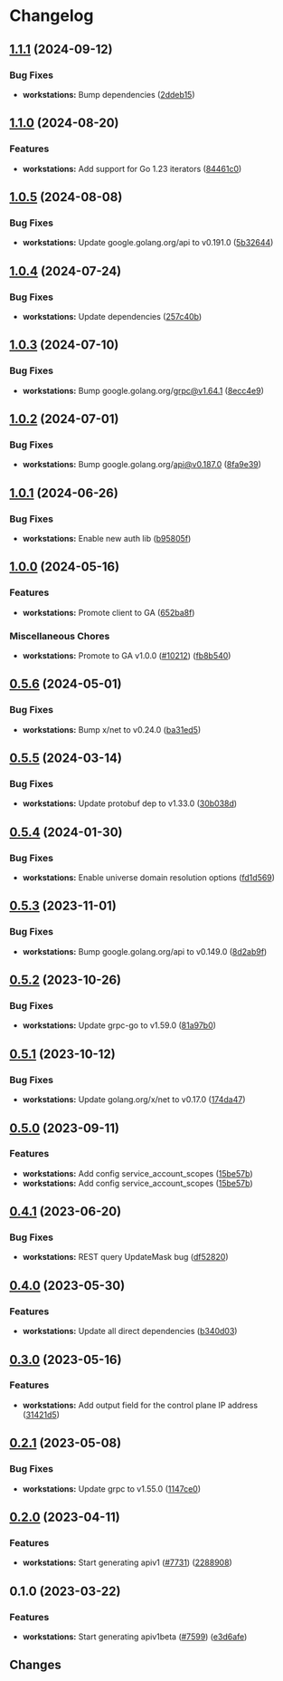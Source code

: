 # Changelog



## [1.1.1](https://github.com/googleapis/google-cloud-go/compare/workstations/v1.1.0...workstations/v1.1.1) (2024-09-12)


### Bug Fixes

* **workstations:** Bump dependencies ([2ddeb15](https://github.com/googleapis/google-cloud-go/commit/2ddeb1544a53188a7592046b98913982f1b0cf04))

## [1.1.0](https://github.com/googleapis/google-cloud-go/compare/workstations/v1.0.5...workstations/v1.1.0) (2024-08-20)


### Features

* **workstations:** Add support for Go 1.23 iterators ([84461c0](https://github.com/googleapis/google-cloud-go/commit/84461c0ba464ec2f951987ba60030e37c8a8fc18))

## [1.0.5](https://github.com/googleapis/google-cloud-go/compare/workstations/v1.0.4...workstations/v1.0.5) (2024-08-08)


### Bug Fixes

* **workstations:** Update google.golang.org/api to v0.191.0 ([5b32644](https://github.com/googleapis/google-cloud-go/commit/5b32644eb82eb6bd6021f80b4fad471c60fb9d73))

## [1.0.4](https://github.com/googleapis/google-cloud-go/compare/workstations/v1.0.3...workstations/v1.0.4) (2024-07-24)


### Bug Fixes

* **workstations:** Update dependencies ([257c40b](https://github.com/googleapis/google-cloud-go/commit/257c40bd6d7e59730017cf32bda8823d7a232758))

## [1.0.3](https://github.com/googleapis/google-cloud-go/compare/workstations/v1.0.2...workstations/v1.0.3) (2024-07-10)


### Bug Fixes

* **workstations:** Bump google.golang.org/grpc@v1.64.1 ([8ecc4e9](https://github.com/googleapis/google-cloud-go/commit/8ecc4e9622e5bbe9b90384d5848ab816027226c5))

## [1.0.2](https://github.com/googleapis/google-cloud-go/compare/workstations/v1.0.1...workstations/v1.0.2) (2024-07-01)


### Bug Fixes

* **workstations:** Bump google.golang.org/api@v0.187.0 ([8fa9e39](https://github.com/googleapis/google-cloud-go/commit/8fa9e398e512fd8533fd49060371e61b5725a85b))

## [1.0.1](https://github.com/googleapis/google-cloud-go/compare/workstations/v1.0.0...workstations/v1.0.1) (2024-06-26)


### Bug Fixes

* **workstations:** Enable new auth lib ([b95805f](https://github.com/googleapis/google-cloud-go/commit/b95805f4c87d3e8d10ea23bd7a2d68d7a4157568))

## [1.0.0](https://github.com/googleapis/google-cloud-go/compare/workstations/v0.5.6...workstations/v1.0.0) (2024-05-16)


### Features

* **workstations:** Promote client to GA ([652ba8f](https://github.com/googleapis/google-cloud-go/commit/652ba8fa79d4d23b4267fd201acf5ca692228959))


### Miscellaneous Chores

* **workstations:** Promote to GA v1.0.0 ([#10212](https://github.com/googleapis/google-cloud-go/issues/10212)) ([fb8b540](https://github.com/googleapis/google-cloud-go/commit/fb8b5403ae1ac96c7ee57d4bbb22d7cdf17039a7))

## [0.5.6](https://github.com/googleapis/google-cloud-go/compare/workstations/v0.5.5...workstations/v0.5.6) (2024-05-01)


### Bug Fixes

* **workstations:** Bump x/net to v0.24.0 ([ba31ed5](https://github.com/googleapis/google-cloud-go/commit/ba31ed5fda2c9664f2e1cf972469295e63deb5b4))

## [0.5.5](https://github.com/googleapis/google-cloud-go/compare/workstations/v0.5.4...workstations/v0.5.5) (2024-03-14)


### Bug Fixes

* **workstations:** Update protobuf dep to v1.33.0 ([30b038d](https://github.com/googleapis/google-cloud-go/commit/30b038d8cac0b8cd5dd4761c87f3f298760dd33a))

## [0.5.4](https://github.com/googleapis/google-cloud-go/compare/workstations/v0.5.3...workstations/v0.5.4) (2024-01-30)


### Bug Fixes

* **workstations:** Enable universe domain resolution options ([fd1d569](https://github.com/googleapis/google-cloud-go/commit/fd1d56930fa8a747be35a224611f4797b8aeb698))

## [0.5.3](https://github.com/googleapis/google-cloud-go/compare/workstations/v0.5.2...workstations/v0.5.3) (2023-11-01)


### Bug Fixes

* **workstations:** Bump google.golang.org/api to v0.149.0 ([8d2ab9f](https://github.com/googleapis/google-cloud-go/commit/8d2ab9f320a86c1c0fab90513fc05861561d0880))

## [0.5.2](https://github.com/googleapis/google-cloud-go/compare/workstations/v0.5.1...workstations/v0.5.2) (2023-10-26)


### Bug Fixes

* **workstations:** Update grpc-go to v1.59.0 ([81a97b0](https://github.com/googleapis/google-cloud-go/commit/81a97b06cb28b25432e4ece595c55a9857e960b7))

## [0.5.1](https://github.com/googleapis/google-cloud-go/compare/workstations/v0.5.0...workstations/v0.5.1) (2023-10-12)


### Bug Fixes

* **workstations:** Update golang.org/x/net to v0.17.0 ([174da47](https://github.com/googleapis/google-cloud-go/commit/174da47254fefb12921bbfc65b7829a453af6f5d))

## [0.5.0](https://github.com/googleapis/google-cloud-go/compare/workstations/v0.4.1...workstations/v0.5.0) (2023-09-11)


### Features

* **workstations:** Add config service_account_scopes ([15be57b](https://github.com/googleapis/google-cloud-go/commit/15be57b9264a793494cedc3966034fa20f56d7c5))
* **workstations:** Add config service_account_scopes ([15be57b](https://github.com/googleapis/google-cloud-go/commit/15be57b9264a793494cedc3966034fa20f56d7c5))

## [0.4.1](https://github.com/googleapis/google-cloud-go/compare/workstations/v0.4.0...workstations/v0.4.1) (2023-06-20)


### Bug Fixes

* **workstations:** REST query UpdateMask bug ([df52820](https://github.com/googleapis/google-cloud-go/commit/df52820b0e7721954809a8aa8700b93c5662dc9b))

## [0.4.0](https://github.com/googleapis/google-cloud-go/compare/workstations/v0.3.0...workstations/v0.4.0) (2023-05-30)


### Features

* **workstations:** Update all direct dependencies ([b340d03](https://github.com/googleapis/google-cloud-go/commit/b340d030f2b52a4ce48846ce63984b28583abde6))

## [0.3.0](https://github.com/googleapis/google-cloud-go/compare/workstations/v0.2.1...workstations/v0.3.0) (2023-05-16)


### Features

* **workstations:** Add output field for the control plane IP address ([31421d5](https://github.com/googleapis/google-cloud-go/commit/31421d52c3bf3b7baa235fb6cb18bb8a786398df))

## [0.2.1](https://github.com/googleapis/google-cloud-go/compare/workstations/v0.2.0...workstations/v0.2.1) (2023-05-08)


### Bug Fixes

* **workstations:** Update grpc to v1.55.0 ([1147ce0](https://github.com/googleapis/google-cloud-go/commit/1147ce02a990276ca4f8ab7a1ab65c14da4450ef))

## [0.2.0](https://github.com/googleapis/google-cloud-go/compare/workstations/v0.1.0...workstations/v0.2.0) (2023-04-11)


### Features

* **workstations:** Start generating apiv1 ([#7731](https://github.com/googleapis/google-cloud-go/issues/7731)) ([2288908](https://github.com/googleapis/google-cloud-go/commit/228890869f52365de3f23ed431517470df64da20))

## 0.1.0 (2023-03-22)


### Features

* **workstations:** Start generating apiv1beta ([#7599](https://github.com/googleapis/google-cloud-go/issues/7599)) ([e3d6afe](https://github.com/googleapis/google-cloud-go/commit/e3d6afe79ddc4579b54934b4884891f35cc3d1a3))

## Changes

